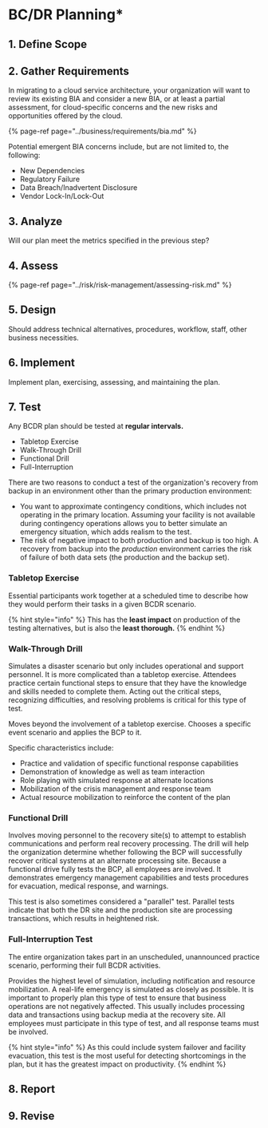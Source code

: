 # BC/DR Planning\*

## 1. Define Scope

## 2. Gather Requirements

In migrating to a cloud service architecture, your organization will want to review its existing BIA and consider a new BIA, or at least a partial assessment, for cloud-specific concerns and the new risks and opportunities offered by the cloud.

{% page-ref page="../business/requirements/bia.md" %}

Potential emergent BIA concerns include, but are not limited to, the following:

* New Dependencies
* Regulatory Failure
* Data Breach/Inadvertent Disclosure
* Vendor Lock-In/Lock-Out

## 3. Analyze

Will our plan meet the metrics specified in the previous step?

## 4. Assess

{% page-ref page="../risk/risk-management/assessing-risk.md" %}

## 5. Design

Should address technical alternatives, procedures, workflow, staff, other business necessities.

## 6. Implement

Implement plan, exercising, assessing, and maintaining the plan.

## 7. Test

Any BCDR plan should be tested at **regular intervals.**

* Tabletop Exercise
* Walk-Through Drill
* Functional Drill
* Full-Interruption

There are two reasons to conduct a test of the organization's recovery from backup in an environment other than the primary production environment:

* You want to approximate contingency conditions, which includes not operating in the primary location. Assuming your facility is not available during contingency operations allows you to better simulate an emergency situation, which adds realism to the test.
* The risk of negative impact to both production and backup is too high. A recovery from backup into the _production_ environment carries the risk of failure of both data sets \(the production and the backup set\).

### Tabletop Exercise

Essential participants work together at a scheduled time to describe how they would perform their tasks in a given BCDR scenario.

{% hint style="info" %}
This has the **least impact** on production of the testing alternatives, but is also the **least thorough.**
{% endhint %}

### Walk-Through Drill

Simulates a disaster scenario but only includes operational and support personnel. It is more complicated than a tabletop exercise. Attendees practice certain functional steps to ensure that they have the knowledge and skills needed to complete them. Acting out the critical steps, recognizing difficulties, and resolving problems is critical for this type of test.

Moves beyond the involvement of a tabletop exercise. Chooses a specific event scenario and applies the BCP to it.

Specific characteristics include:

* Practice and validation of specific functional response capabilities
* Demonstration of knowledge as well as team interaction
* Role playing with simulated response at alternate locations
* Mobilization of the crisis management and response team
* Actual resource mobilization to reinforce the content of the plan

### Functional Drill

Involves moving personnel to the recovery site\(s\) to attempt to establish communications and perform real recovery processing. The drill will help the organization determine whether following the BCP will successfully recover critical systems at an alternate processing site. Because a functional drive fully tests the BCP, all employees are involved. It demonstrates emergency management capabilities and tests procedures for evacuation, medical response, and warnings.

This test is also sometimes considered a "parallel" test. Parallel tests indicate that both the DR site and the production site are processing transactions, which results in heightened risk. 

### Full-Interruption Test

The entire organization takes part in an unscheduled, unannounced practice scenario, performing their full BCDR activities.

Provides the highest level of simulation, including notification and resource mobilization. A real-life emergency is simulated as closely as possible. It is important to properly plan this type of test to ensure that business operations are not negatively affected. This usually includes processing data and transactions using backup media at the recovery site. All employees must participate in this type of test, and all response teams must be involved.

{% hint style="info" %}
As this could include system failover and facility evacuation, this test is the most useful for detecting shortcomings in the plan, but it has the greatest impact on productivity.
{% endhint %}

## 8. Report

## 9. Revise

